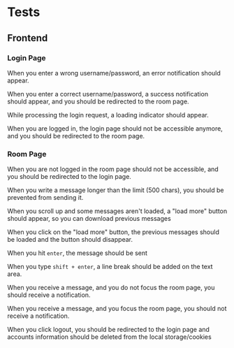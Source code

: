 # Tests 

## Frontend

### Login Page

When you enter a wrong username/password, an error notification should appear.

When you enter a correct username/password, a success notification should appear, and you should be redirected to the room page.

While processing the login request, a loading indicator should appear. 

When you are logged in, the login page should not be accessible anymore, and you should be redirected to the room page.

### Room Page

When you are not logged in the room page should not be accessible, and you should be redirected to the login page.

When you write a message longer than the limit (500 chars), you should be prevented from sending it.

When you scroll up and some messages aren't loaded, a "load more" button should appear, so you can download previous messages

When you click on the "load more" button, the previous messages should be loaded and the button should disappear.

When you hit `enter`, the message should be sent 

When you type `shift + enter`, a line break should be added on the text area.

When you receive a message, and you do not focus the room page, you should receive a notification.

When you receive a message, and you focus the room page, you should not receive a notification.

When you click logout, you should be redirected to the login page and accounts information should be deleted from the local storage/cookies

